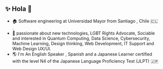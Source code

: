 ## ✨ Hola 👋 


- 🏠  Software engineering at Universidad Mayor from Santiago , Chile 🇨🇱 .
- 🔭  passionate about new technologies, LGBT Rights Advocate, Sociable and interested in Quantum Computing, Data Science, Cybersecurity, Machine Learning, Design thinking, Web Development, IT Support and Web Design UX/UI.
- 🌎  I'm An English Speaker , Spanish and a Japanese Learner certified with the level N4 of the Japanese Language Proficiency Test (JLPT) 🇯🇵 




